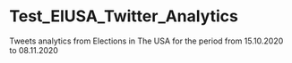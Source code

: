 # Test_ElUSA_Twitter_Analytics
Tweets analytics from Elections in The USA for the period from 15.10.2020  to 08.11.2020 
